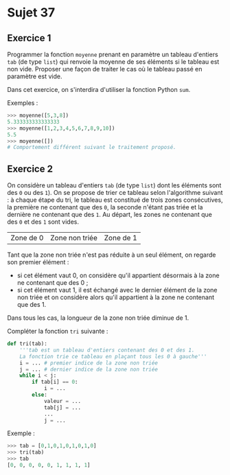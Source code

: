 # Sujet 37

## Exercice 1

Programmer la fonction ```moyenne```   prenant en paramètre un tableau d'entiers ```tab``` (de type `list`) qui renvoie la moyenne de ses éléments si le tableau est non vide. Proposer une
façon de traiter le cas où le tableau passé en paramètre est vide.

Dans cet exercice, on s'interdira d'utiliser la fonction Python `sum`.

Exemples :
```python
>>> moyenne([5,3,8])
5.333333333333333
>>> moyenne([1,2,3,4,5,6,7,8,9,10])
5.5
>>> moyenne([])
# Comportement différent suivant le traitement proposé.
```

## Exercice 2

On considère un tableau d'entiers `tab` (de type `list`) dont les éléments sont des `0` ou des `1`). On se propose de trier ce tableau selon l'algorithme suivant : à chaque étape du tri, le tableau est constitué de trois zones consécutives, la première ne contenant que des `0`,
la seconde n'étant pas triée et la dernière ne contenant que des `1`.
Au départ, les zones ne contenant que des `0` et des `1` sont vides.


<table>
<tr>
<td>Zone de 0</td><td>Zone non triée</td><td>Zone de 1</td>
</tr>
</table>

Tant que la zone non triée n'est pas réduite à un seul élément, on regarde son premier
élément :

- si cet élément vaut 0, on considère qu'il appartient désormais à la zone ne contenant
que des 0 ;
- si cet élément vaut 1, il est échangé avec le dernier élément de la zone non triée et on
considère alors qu'il appartient à la zone ne contenant que des 1.

Dans tous les cas, la longueur de la zone non triée diminue de 1.

Compléter la fonction `tri` suivante :

```python 
def tri(tab):
    '''tab est un tableau d'entiers contenant des 0 et des 1.
    La fonction trie ce tableau en plaçant tous les 0 à gauche'''
    i = ... # premier indice de la zone non triée 
    j = ... # dernier indice de la zone non triée 
    while i < j:
        if tab[i] == 0:
            i = ... 
        else:
            valeur = ... 
            tab[j] = ... 
            ...
            j = ... 

```

Exemple :
```python
>>> tab = [0,1,0,1,0,1,0,1,0]
>>> tri(tab)
>>> tab
[0, 0, 0, 0, 0, 1, 1, 1, 1]    
```